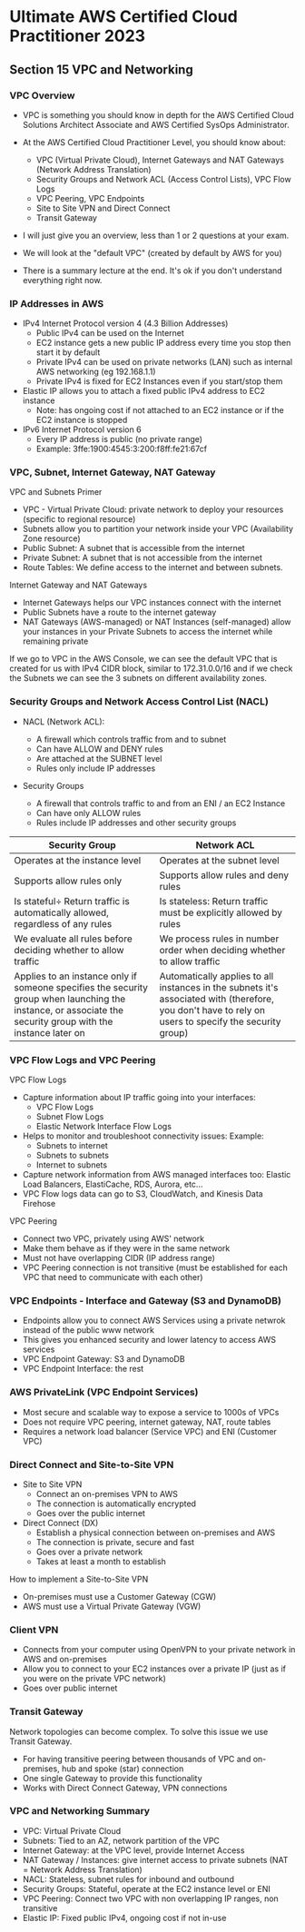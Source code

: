 # Ultimate AWS Certified Cloud Practitioner 2023

## Section 15 VPC and Networking

### VPC Overview

- VPC is something you should know in depth for the AWS Certified Cloud Solutions Architect Associate and AWS Certified SysOps Administrator.

- At the AWS Certified Cloud Practitioner Level, you should know about:
  - VPC (Virtual Private Cloud), Internet Gateways and NAT Gateways (Network Address Translation)
  - Security Groups and Network ACL (Access Control Lists), VPC Flow Logs
  - VPC Peering, VPC Endpoints
  - Site to Site VPN and Direct Connect
  - Transit Gateway

- I will just give you an overview, less than 1 or 2 questions at your exam.
- We will look at the "default VPC" (created by default by AWS for you)
- There is a summary lecture at the end. It's ok if you don't understand everything right now.

### IP Addresses in AWS

- IPv4 Internet Protocol version 4 (4.3 Billion Addresses)
  - Public IPv4 can be used on the Internet
  - EC2 instance gets a new public IP address every time you stop then start it by default
  - Private IPv4 can be used on private networks (LAN) such as internal AWS networking (eg 192.168.1.1)
  - Private IPv4 is fixed for EC2 Instances even if you start/stop them
- Elastic IP allows you to attach a fixed public IPv4 address to EC2 instance
  - Note: has ongoing cost if not attached to an EC2 instance or if the EC2 instance is stopped
- IPv6 Internet Protocol version 6
  - Every IP address is public (no private range)
  - Example: 3ffe:1900:4545:3:200:f8ff:fe21:67cf

### VPC, Subnet, Internet Gateway, NAT Gateway

VPC and Subnets Primer

- VPC - Virtual Private Cloud: private network to deploy your resources (specific to regional resource)
- Subnets allow you to partition your network inside your VPC (Availability Zone resource)
- Public Subnet: A subnet that is accessible from the internet
- Private Subnet: A subnet that is not accessible from the internet
- Route Tables: We define access to the internet and between subnets.

Internet Gateway and NAT Gateways

- Internet Gateways helps our VPC instances connect with the internet
- Public Subnets have a route to the internet gateway
- NAT Gateways (AWS-managed) or NAT Instances (self-managed) allow your instances in your Private Subnets to access the internet while remaining private

If we go to VPC in the AWS Console, we can see the default VPC that is created for us with IPv4 CIDR block, similar to 172.31.0.0/16 and if we check the Subnets we can see the 3 subnets on different availability zones.

### Security Groups and Network Access Control List (NACL)

- NACL (Network ACL):
  - A firewall which controls traffic from and to subnet
  - Can have ALLOW and DENY rules
  - Are attached at the SUBNET level
  - Rules only include IP addresses

- Security Groups
  - A firewall that controls traffic to and from an ENI / an EC2 Instance
  - Can have only ALLOW rules
  - Rules include IP addresses and other security groups


|Security Group|Network ACL|
|--|--|
|Operates at the instance level|Operates at the subnet level|
|Supports allow rules only|Supports allow rules and deny rules|
|Is stateful÷ Return traffic is automatically allowed, regardless of any rules|Is stateless: Return traffic must be explicitly allowed by rules|
|We evaluate all rules before deciding whether to allow traffic|We process rules in number order when deciding whether to allow traffic|
|Applies to an instance only if someone specifies the security group when launching the instance, or associate the security group with the instance later on|Automatically applies to all instances in the subnets it's associated with (therefore, you don't have to rely on users to specify the security group)|

### VPC Flow Logs and VPC Peering

VPC Flow Logs

- Capture information about IP traffic going into your interfaces:
  - VPC Flow Logs
  - Subnet Flow Logs
  - Elastic Network Interface Flow Logs
- Helps to monitor and troubleshoot connectivity issues: Example:
  - Subnets to internet
  - Subnets to subnets
  - Internet to subnets
- Capture network information from AWS managed interfaces too: Elastic Load Balancers, ElastiCache, RDS, Aurora, etc...
- VPC Flow logs data can go to S3, CloudWatch, and Kinesis Data Firehose

VPC Peering

- Connect two VPC, privately using AWS' network
- Make them behave as if they were in the same network
- Must not have overlapping CIDR (IP address range)
- VPC Peering connection is not transitive (must be established for each VPC that need to communicate with each other)

### VPC Endpoints - Interface and Gateway (S3 and DynamoDB)

- Endpoints allow you to connect AWS Services using a private netwrok instead of the public www network
- This gives you enhanced security and lower latency to access AWS services
- VPC Endpoint Gateway: S3 and DynamoDB
- VPC Endpoint Interface: the rest

### AWS PrivateLink (VPC Endpoint Services)

- Most secure and scalable way to expose a service to 1000s of VPCs
- Does not require VPC peering, internet gateway, NAT, route tables
- Requires a network load balancer (Service VPC) and ENI (Customer VPC)

### Direct Connect and Site-to-Site VPN

- Site to Site VPN
  - Connect an on-premises VPN to AWS
  - The connection is automatically encrypted
  - Goes over the public internet
- Direct Connect (DX)
  - Establish a physical connection between on-premises and AWS
  - The connection is private, secure and fast
  - Goes over a private network
  - Takes at least a month to establish

How to implement a Site-to-Site VPN

- On-premises must use a Customer Gateway (CGW)
- AWS must use a Virtual Private Gateway (VGW)

### Client VPN

- Connects from your computer using OpenVPN to your private network in AWS and on-premises
- Allow you to connect to your EC2 instances over a private IP (just as if you were on the private VPC network)
- Goes over public internet

### Transit Gateway

Network topologies can become complex. To solve this issue we use Transit Gateway.

- For having transitive peering between thousands of VPC and on-premises, hub and spoke (star) connection
- One single Gateway to provide this functionality
- Works with Direct Connect Gateway, VPN connections

### VPC and Networking Summary

- VPC: Virtual Private Cloud
- Subnets: Tied to an AZ, network partition of the VPC
- Internet Gateway: at the VPC level, provide Internet Access
- NAT Gateway / Instances: give internet access to private subnets (NAT = Network Address Translation)
- NACL: Stateless, subnet rules for inbound and outbound
- Security Groups: Stateful, operate at the EC2 instance level or ENI
- VPC Peering: Connect two VPC with non overlapping IP ranges, non transitive
- Elastic IP: Fixed public IPv4, ongoing cost if not in-use

